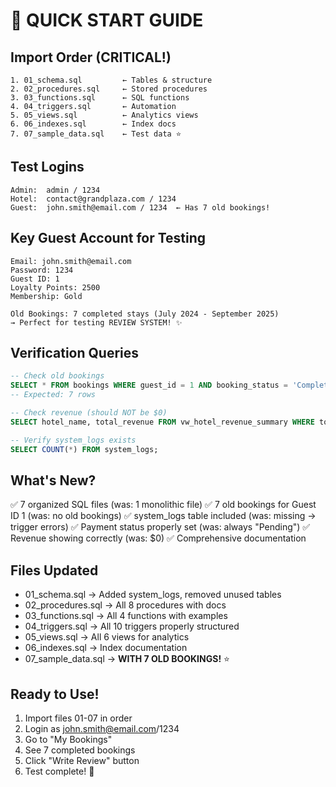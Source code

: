 # 🚀 QUICK START GUIDE

## Import Order (CRITICAL!)
```
1. 01_schema.sql         ← Tables & structure
2. 02_procedures.sql     ← Stored procedures  
3. 03_functions.sql      ← SQL functions
4. 04_triggers.sql       ← Automation
5. 05_views.sql          ← Analytics views
6. 06_indexes.sql        ← Index docs
7. 07_sample_data.sql    ← Test data ⭐
```

## Test Logins
```
Admin:  admin / 1234
Hotel:  contact@grandplaza.com / 1234
Guest:  john.smith@email.com / 1234  ← Has 7 old bookings!
```

## Key Guest Account for Testing
```
Email: john.smith@email.com
Password: 1234
Guest ID: 1
Loyalty Points: 2500
Membership: Gold

Old Bookings: 7 completed stays (July 2024 - September 2025)
→ Perfect for testing REVIEW SYSTEM! ✨
```

## Verification Queries
```sql
-- Check old bookings
SELECT * FROM bookings WHERE guest_id = 1 AND booking_status = 'Completed';
-- Expected: 7 rows

-- Check revenue (should NOT be $0)
SELECT hotel_name, total_revenue FROM vw_hotel_revenue_summary WHERE total_revenue > 0;

-- Verify system_logs exists
SELECT COUNT(*) FROM system_logs;
```

## What's New?
✅ 7 organized SQL files (was: 1 monolithic file)
✅ 7 old bookings for Guest ID 1 (was: no old bookings)
✅ system_logs table included (was: missing → trigger errors)
✅ Payment status properly set (was: always "Pending")
✅ Revenue showing correctly (was: $0)
✅ Comprehensive documentation

## Files Updated
- 01_schema.sql → Added system_logs, removed unused tables
- 02_procedures.sql → All 8 procedures with docs
- 03_functions.sql → All 4 functions with examples
- 04_triggers.sql → All 10 triggers properly structured
- 05_views.sql → All 6 views for analytics
- 06_indexes.sql → Index documentation
- 07_sample_data.sql → **WITH 7 OLD BOOKINGS!** ⭐

## Ready to Use!
1. Import files 01-07 in order
2. Login as john.smith@email.com/1234
3. Go to "My Bookings"
4. See 7 completed bookings
5. Click "Write Review" button
6. Test complete! 🎉
